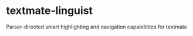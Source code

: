 textmate-linguist
=================

Parser-directed smart highlighting and navigation capabilitites for textmate